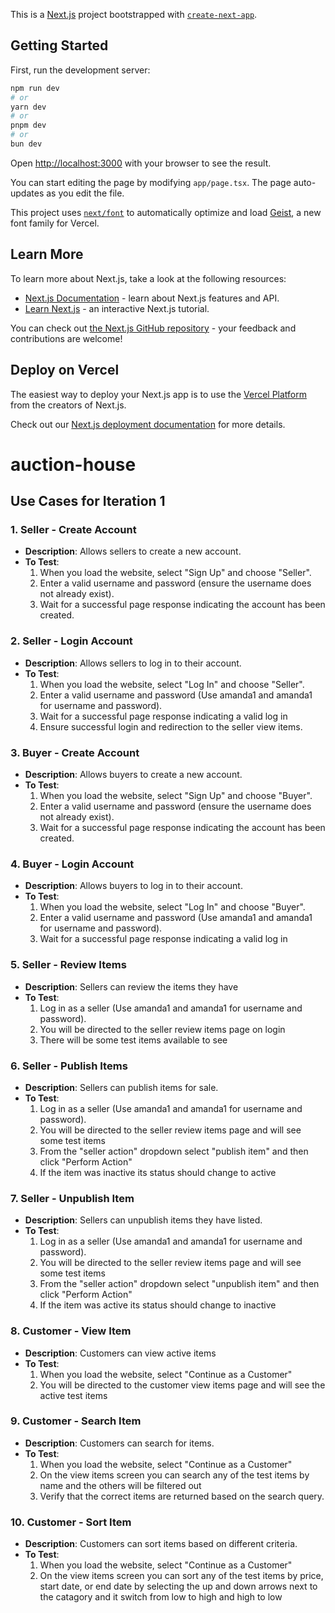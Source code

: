 This is a [Next.js](https://nextjs.org) project bootstrapped with [`create-next-app`](https://nextjs.org/docs/app/api-reference/cli/create-next-app).

## Getting Started

First, run the development server:

```bash
npm run dev
# or
yarn dev
# or
pnpm dev
# or
bun dev
```

Open [http://localhost:3000](http://localhost:3000) with your browser to see the result.

You can start editing the page by modifying `app/page.tsx`. The page auto-updates as you edit the file.

This project uses [`next/font`](https://nextjs.org/docs/app/building-your-application/optimizing/fonts) to automatically optimize and load [Geist](https://vercel.com/font), a new font family for Vercel.

## Learn More

To learn more about Next.js, take a look at the following resources:

- [Next.js Documentation](https://nextjs.org/docs) - learn about Next.js features and API.
- [Learn Next.js](https://nextjs.org/learn) - an interactive Next.js tutorial.

You can check out [the Next.js GitHub repository](https://github.com/vercel/next.js) - your feedback and contributions are welcome!

## Deploy on Vercel

The easiest way to deploy your Next.js app is to use the [Vercel Platform](https://vercel.com/new?utm_medium=default-template&filter=next.js&utm_source=create-next-app&utm_campaign=create-next-app-readme) from the creators of Next.js.

Check out our [Next.js deployment documentation](https://nextjs.org/docs/app/building-your-application/deploying) for more details.
# auction-house

## Use Cases for Iteration 1

### 1. Seller - Create Account
- **Description**: Allows sellers to create a new account.
- **To Test**:
  1. When you load the website, select "Sign Up" and choose "Seller".
  2. Enter a valid username and password (ensure the username does not already exist).
  3. Wait for a successful page response indicating the account has been created.

### 2. Seller - Login Account
- **Description**: Allows sellers to log in to their account.
- **To Test**:
  1. When you load the website, select "Log In" and choose "Seller".
  2. Enter a valid username and password (Use amanda1 and amanda1 for username and password).
  3. Wait for a successful page response indicating a valid log in
  4. Ensure successful login and redirection to the seller view items.

### 3. Buyer - Create Account
- **Description**: Allows buyers to create a new account.
- **To Test**:
  1. When you load the website, select "Sign Up" and choose "Buyer".
  2. Enter a valid username and password (ensure the username does not already exist).
  3. Wait for a successful page response indicating the account has been created.

### 4. Buyer - Login Account
- **Description**: Allows buyers to log in to their account.
- **To Test**:
  1. When you load the website, select "Log In" and choose "Buyer".
  2. Enter a valid username and password (Use amanda1 and amanda1 for username and password).
  3. Wait for a successful page response indicating a valid log in

### 5. Seller - Review Items
- **Description**: Sellers can review the items they have
- **To Test**:
  1. Log in as a seller (Use amanda1 and amanda1 for username and password).
  2. You will be directed to the seller review items page on login
  3. There will be some test items available to see

### 6. Seller - Publish Items
- **Description**: Sellers can publish items for sale.
- **To Test**:
  1. Log in as a seller (Use amanda1 and amanda1 for username and password).
  2. You will be directed to the seller review items page and will see some test items
  3. From the "seller action" dropdown select "publish item" and then click "Perform Action"
  4. If the item was inactive its status should change to active

### 7. Seller - Unpublish Item
- **Description**: Sellers can unpublish items they have listed.
- **To Test**:
  1. Log in as a seller (Use amanda1 and amanda1 for username and password).
  2. You will be directed to the seller review items page and will see some test items
  3. From the "seller action" dropdown select "unpublish item" and then click "Perform Action"
  4. If the item was active its status should change to inactive

### 8. Customer - View Item
- **Description**: Customers can view active items
- **To Test**:
  1. When you load the website, select "Continue as a Customer"
  2. You will be directed to the customer view items page and will see the active test items

### 9. Customer - Search Item
- **Description**: Customers can search for items.
- **To Test**:
  1. When you load the website, select "Continue as a Customer"
  2. On the view items screen you can search any of the test items by name and the others will be filtered out
  3. Verify that the correct items are returned based on the search query.

### 10. Customer - Sort Item
- **Description**: Customers can sort items based on different criteria.
- **To Test**:
  1. When you load the website, select "Continue as a Customer"
  2. On the view items screen you can sort any of the test items by price, start date, or end date
  by selecting the up and down arrows next to the catagory and it switch from low to high and high
  to low


